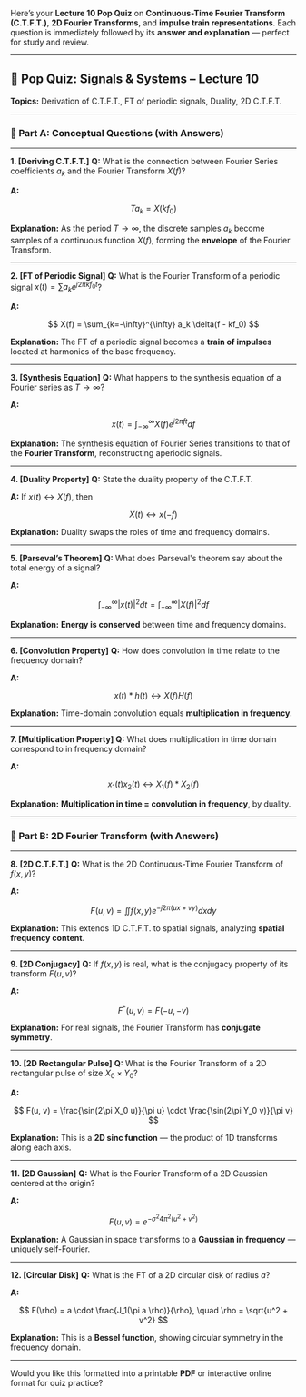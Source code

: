 Here’s your **Lecture 10 Pop Quiz** on **Continuous-Time Fourier Transform (C.T.F.T.)**, **2D Fourier Transforms**, and **impulse train representations**. Each question is immediately followed by its **answer and explanation** — perfect for study and review.

---

## 📘 Pop Quiz: Signals & Systems – Lecture 10

**Topics:** Derivation of C.T.F.T., FT of periodic signals, Duality, 2D C.T.F.T.

---

### 🔹 Part A: Conceptual Questions (with Answers)

---

**1. \[Deriving C.T.F.T.]**
**Q:** What is the connection between Fourier Series coefficients $a_k$ and the Fourier Transform $X(f)$?

**A:**

$$
T a_k = X(kf_0)
$$

**Explanation:**
As the period $T \to \infty$, the discrete samples $a_k$ become samples of a continuous function $X(f)$, forming the **envelope** of the Fourier Transform.

---

**2. \[FT of Periodic Signal]**
**Q:** What is the Fourier Transform of a periodic signal $x(t) = \sum a_k e^{j2\pi k f_0 t}$?

**A:**

$$
X(f) = \sum_{k=-\infty}^{\infty} a_k \delta(f - kf_0)
$$

**Explanation:**
The FT of a periodic signal becomes a **train of impulses** located at harmonics of the base frequency.

---

**3. \[Synthesis Equation]**
**Q:** What happens to the synthesis equation of a Fourier series as $T \to \infty$?

**A:**

$$
x(t) = \int_{-\infty}^{\infty} X(f) e^{j2\pi f t} df
$$

**Explanation:**
The synthesis equation of Fourier Series transitions to that of the **Fourier Transform**, reconstructing aperiodic signals.

---

**4. \[Duality Property]**
**Q:** State the duality property of the C.T.F.T.

**A:**
If $x(t) \leftrightarrow X(f)$, then

$$
X(t) \leftrightarrow x(-f)
$$

**Explanation:**
Duality swaps the roles of time and frequency domains.

---

**5. \[Parseval’s Theorem]**
**Q:** What does Parseval's theorem say about the total energy of a signal?

**A:**

$$
\int_{-\infty}^{\infty} |x(t)|^2 dt = \int_{-\infty}^{\infty} |X(f)|^2 df
$$

**Explanation:**
**Energy is conserved** between time and frequency domains.

---

**6. \[Convolution Property]**
**Q:** How does convolution in time relate to the frequency domain?

**A:**

$$
x(t) * h(t) \leftrightarrow X(f) H(f)
$$

**Explanation:**
Time-domain convolution equals **multiplication in frequency**.

---

**7. \[Multiplication Property]**
**Q:** What does multiplication in time domain correspond to in frequency domain?

**A:**

$$
x_1(t) x_2(t) \leftrightarrow X_1(f) * X_2(f)
$$

**Explanation:**
**Multiplication in time = convolution in frequency**, by duality.

---

### 🔹 Part B: 2D Fourier Transform (with Answers)

---

**8. \[2D C.T.F.T.]**
**Q:** What is the 2D Continuous-Time Fourier Transform of $f(x, y)$?

**A:**

$$
F(u, v) = \iint f(x, y) e^{-j2\pi(ux + vy)} dx dy
$$

**Explanation:**
This extends 1D C.T.F.T. to spatial signals, analyzing **spatial frequency content**.

---

**9. \[2D Conjugacy]**
**Q:** If $f(x, y)$ is real, what is the conjugacy property of its transform $F(u, v)$?

**A:**

$$
F^*(u, v) = F(-u, -v)
$$

**Explanation:**
For real signals, the Fourier Transform has **conjugate symmetry**.

---

**10. \[2D Rectangular Pulse]**
**Q:** What is the Fourier Transform of a 2D rectangular pulse of size $X_0 \times Y_0$?

**A:**

$$
F(u, v) = \frac{\sin(2\pi X_0 u)}{\pi u} \cdot \frac{\sin(2\pi Y_0 v)}{\pi v}
$$

**Explanation:**
This is a **2D sinc function** — the product of 1D transforms along each axis.

---

**11. \[2D Gaussian]**
**Q:** What is the Fourier Transform of a 2D Gaussian centered at the origin?

**A:**

$$
F(u, v) = e^{-\sigma^2 4\pi^2 (u^2 + v^2)}
$$

**Explanation:**
A Gaussian in space transforms to a **Gaussian in frequency** — uniquely self-Fourier.

---

**12. \[Circular Disk]**
**Q:** What is the FT of a 2D circular disk of radius $a$?

**A:**

$$
F(\rho) = a \cdot \frac{J_1(\pi a \rho)}{\rho}, \quad \rho = \sqrt{u^2 + v^2}
$$

**Explanation:**
This is a **Bessel function**, showing circular symmetry in the frequency domain.

---

Would you like this formatted into a printable **PDF** or interactive online format for quiz practice?
